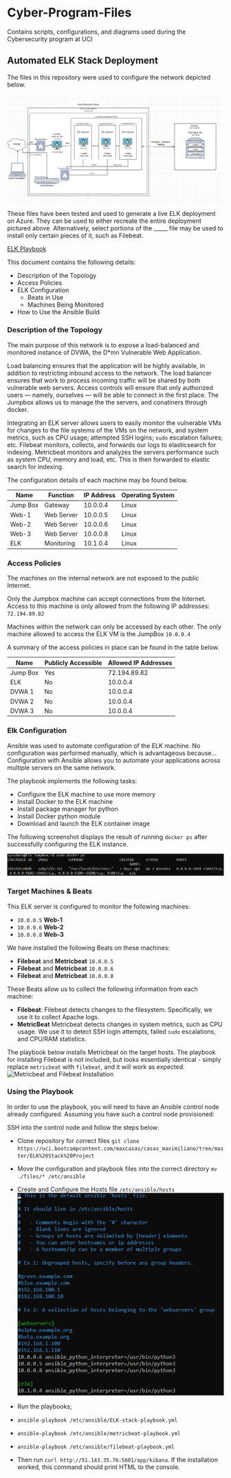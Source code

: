 # Cyber-Program-Files
Contains scripts, configurations, and diagrams used during the Cybersecurity program at UCI
## Automated ELK Stack Deployment

The files in this repository were used to configure the network depicted below.

![ELK Stack Diagram](Diagrams/elk-stack-diagram.png)

These files have been tested and used to generate a live ELK deployment on Azure. They can be used to either recreate the entire deployment pictured above. Alternatively, select portions of the _____ file may be used to install only certain pieces of it, such as Filebeat.

[ELK Playbook](https://uci.bootcampcontent.com/maxcasas/casas_maximiliano/blob/master/ELK%20Stack%20Project/Files/ELK-stack-playbook.yml)

This document contains the following details:
- Description of the Topology
- Access Policies
- ELK Configuration
  - Beats in Use
  - Machines Being Monitored
- How to Use the Ansible Build


### Description of the Topology

The main purpose of this network is to expose a load-balanced and monitored instance of DVWA, the D*mn Vulnerable Web Application.

Load balancing ensures that the application will be highly available, in addition to restricting inbound access to the network. The load balancer ensures that work to process incoming traffic will be shared by both vulnerable web servers. Access controls will ensure that only authorized users — namely, ourselves — will be able to connect in the first place. The Jumpbox allows us to manage the the servers, and conatiners through docker.

Integrating an ELK server allows users to easily monitor the vulnerable VMs for changes to the file systems of the VMs on the network, and system metrics, such as CPU usage; attempted SSH logins; `sudo` escalation failures; etc.
Filebeat monitors, collects, and forwards our logs to elasticsearch for indexing.
Metricbeat monitors and analyzes the servers performance such as system CPU, memory and load, etc. This is then forwarded to elastic search for indexing.

The configuration details of each machine may be found below.


| Name     | Function | IP Address | Operating System |
|----------|----------|------------|------------------|
| Jump Box | Gateway  | 10.0.0.4   | Linux            |
| Web-1    |Web Server| 10.0.0.5   | Linux            |
| Web-2    |Web Server| 10.0.0.6   | Linux            |
| Web-3    |Web Server| 10.0.0.8   | Linux            |
| ELK      |Monitoring| 10.1.0.4   | Linux            |

### Access Policies

The machines on the internal network are not exposed to the public Internet. 

Only the Jumpbox machine can accept connections from the Internet. Access to this machine is only allowed from the following IP addresses:
`72.194.89.82`

Machines within the network can only be accessed by each other.
The only machine allowed to access the ELK VM is the JumpBox `10.0.0.4`

A summary of the access policies in place can be found in the table below.

| Name     | Publicly Accessible | Allowed IP Addresses |
|----------|---------------------|----------------------|
| Jump Box |     Yes             | 72.194.89.82         |
| ELK      |     No              | 10.0.0.4             |
| DVWA 1   |     No              | 10.0.0.4             |
| DVWA 2   |     No              | 10.0.0.4             |
| DVWA 3   |     No              | 10.0.0.4             |

### Elk Configuration

Ansible was used to automate configuration of the ELK machine. No configuration was performed manually, which is advantageous because...
Configuration with Ansible allows you to automate your applications across multiple servers on the same network.

The playbook implements the following tasks:
- Configure the ELK machine to use more memory
- Install Docker to the ELK machine
- Install package manager for python
- Install Docker python module
- Download and launch the ELK container image

The following screenshot displays the result of running `docker ps` after successfully configuring the ELK instance.

![ELK Container](Images/elk-docker-ps.png)

### Target Machines & Beats
This ELK server is configured to monitor the following machines:
- `10.0.0.5` **Web-1**
- `10.0.0.6` **Web-2**
- `10.0.0.8` **Web-3**

We have installed the following Beats on these machines:
- **Filebeat** and **Metricbeat** `10.0.0.5`
- **Filebeat** and **Metricbeat** `10.0.0.6`
- **Filebeat** and **Metricbeat** `10.0.0.8`

These Beats allow us to collect the following information from each machine:
- **Filebeat**: Filebeat detects changes to the filesystem. Specifically, we use it to collect Apache logs.
- **MetricBeat** Metricbeat detects changes in system metrics, such as CPU usage. We use it to detect SSH login attempts, failed `sudo` escalations, and CPU/RAM statistics.

The playbook below installs Metricbeat on the target hosts. The playbook for installing Filebeat is not included, but looks essentially identical - simply replace `metricbeat` with `filebeat`, and it will work as expected.
![Metricbeat and Filebeat Installation](https://uci.bootcampcontent.com/maxcasas/casas_maximiliano/blob/master/ELK%20Stack%20Project/Files/metricbeat-playbook.yml)

### Using the Playbook
In order to use the playbook, you will need to have an Ansible control node already configured. Assuming you have such a control node provisioned: 

SSH into the control node and follow the steps below:
- Clone repository for correct files `git clone https://uci.bootcampcontent.com/maxcasas/casas_maximiliano/tree/master/ELK%20Stack%20Project`
- Move the configuration and playbook files into the correct directory `mv ./files/* /etc/ansible`
- Create and Configure the Hosts file `/etc/ansible/hosts` ![Hosts file Configuration](Images/ansible-hosts-config.png)
- Run the playbooks;
- `ansible-playbook /etc/ansible/ELK-stack-playbook.yml`
- `ansible-playbook /etc/ansible/metricbeat-playbook.yml`
- `ansible-playbook /etc/ansible/filebeat-playbook.yml`

- Then run `curl http://51.143.35.76:5601/app/kibana`. If the installation worked, this command should print HTML to the console.

